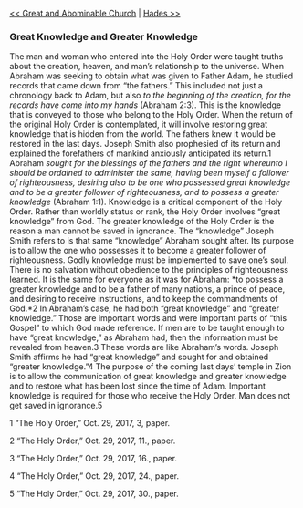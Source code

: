 [<< Great and Abominable Church](Great%20and%20Abominable%20Church)  |  [Hades >>](Hades)

### Great Knowledge and Greater Knowledge
The man and woman who entered into the Holy Order were taught truths about the creation, heaven, and man’s relationship to the universe. When Abraham was seeking to obtain what was given to Father Adam, he studied records that came down from “the fathers.” This included not just a chronology back to Adam, but also *to the beginning of the creation, for the records have come into my hands* (Abraham 2:3). This is the knowledge that is conveyed to those who belong to the Holy Order. When the return of the original Holy Order is contemplated, it will involve restoring great knowledge that is hidden from the world. The fathers knew it would be restored in the last days. Joseph Smith also prophesied of its return and explained the forefathers of mankind anxiously anticipated its return.1 Abraham *sought for the blessings of the fathers and the right whereunto I should be ordained to administer the same, having been myself a follower of righteousness, desiring also to be one who possessed great knowledge and to be a greater follower of righteousness, and to possess a greater knowledge* (Abraham 1:1). Knowledge is a critical component of the Holy Order. Rather than worldly status or rank, the Holy Order involves “great knowledge” from God. The greater knowledge of the Holy Order is the reason a man cannot be saved in ignorance. The “knowledge” Joseph Smith refers to is that same “knowledge” Abraham sought after. Its purpose is to allow the one who possesses it to become a greater follower of righteousness. Godly knowledge must be implemented to save one’s soul. There is no salvation without obedience to the principles of righteousness learned. It is the same for everyone as it was for Abraham: *to possess a greater knowledge and to be a father of many nations, a prince of peace, and desiring to receive instructions, and to keep the commandments of God.*2 In Abraham’s case, he had both “great knowledge” and “greater knowledge.” Those are important words and were important parts of “this Gospel” to which God made reference. If men are to be taught enough to have “great knowledge,” as Abraham had, then the information must be revealed from heaven.3 These words are like Abraham’s words. Joseph Smith affirms he had “great knowledge” and sought for and obtained “greater knowledge.”4 The purpose of the coming last days’ temple in Zion is to allow the communication of great knowledge and greater knowledge and to restore what has been lost since the time of Adam. Important knowledge is required for those who receive the Holy Order. Man does not get saved in ignorance.5



1 “The Holy Order,” Oct. 29, 2017, 3, paper.


2 “The Holy Order,” Oct. 29, 2017, 11., paper.


3 “The Holy Order,” Oct. 29, 2017, 16., paper.


4 “The Holy Order,” Oct. 29, 2017, 24., paper.


5 “The Holy Order,” Oct. 29, 2017, 30., paper.